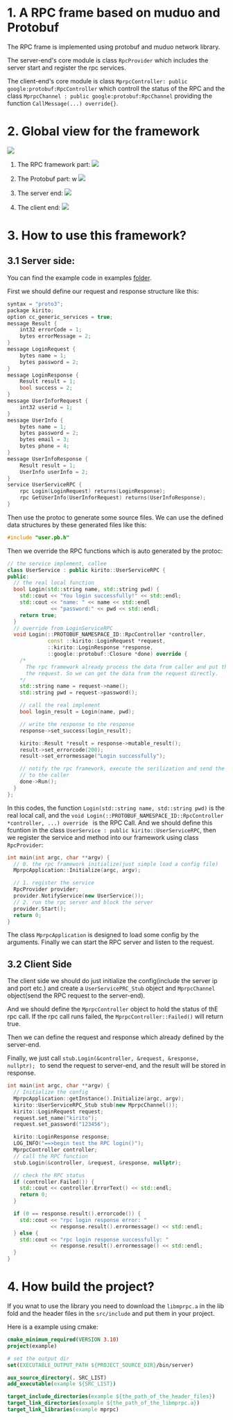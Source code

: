 # 1. A RPC frame based on muduo and Protobuf
The RPC frame is implemented using protobuf and muduo network library.

The server-end's core module is class `RpcProvider` which includes the server start and register the rpc services.

The client-end's core module is class `MprpcController: public google:protobuf:RpcController` which controll the status of the RPC and the class `MprpcChannel : public google:protobuf:RpcChannel` providing the function `CallMessage(...) override{}`.

# 2. Global view for the framework

![](./assets/framework.png)

1. The RPC framework part:
![](./assets/part1.png)

2. The Protobuf part: w
![](./assets/part2.png)

3. The server end:
![](./assets/part3.png)

4. The client end:
![](./assets/image.png)

# 3. How to use this framework?
## 3.1 Server side:
You can find the example code in examples [folder](./examples/callee/userservice.cc).

First we should define our request and response structure like this:
```C++
syntax = "proto3";
package kirito;
option cc_generic_services = true;
message Result {
    int32 errorCode = 1;
    bytes errorMessage = 2;
}
message LoginRequest {
    bytes name = 1;
    bytes password = 2;
}
message LoginResponse {
    Result result = 1;
    bool success = 2;
}
message UserInforRequest {
    int32 userid = 1;
}
message UserInfo {
    bytes name = 1;
    bytes password = 2;
    bytes email = 3;
    bytes phone = 4;
}
message UserInfoResponse {
    Result result = 1;
    UserInfo userInfo = 2;
}
service UserServiceRPC {
    rpc Login(LoginRequest) returns(LoginResponse);
    rpc GetUserInfo(UserInforRequest) returns(UserInfoResponse);
}
```
Then use the protoc to generate some source files. We can use the defined data structures by these generated files like this:
```C++
#include "user.pb.h"
```
Then we override the RPC functions which is auto generated by the protoc:
```C++
// the service implement, callee
class UserService : public kirito::UserServiceRPC {
public:
  // the real local function
  bool Login(std::string name, std::string pwd) {
    std::cout << "You login successfully!" << std::endl;
    std::cout << "name: " << name << std::endl
              << "password:" << pwd << std::endl;
    return true;
  }
  // override from LoginServiceRPC
  void Login(::PROTOBUF_NAMESPACE_ID::RpcController *controller,
             const ::kirito::LoginRequest *request,
             ::kirito::LoginResponse *response,
             ::google::protobuf::Closure *done) override {
    /*
      The rpc framework already process the data from caller and put them into
      the request. So we can get the data from the request directly.
    */
    std::string name = request->name();
    std::string pwd = request->password();

    // call the real implement
    bool login_result = Login(name, pwd);

    // write the response to the response
    response->set_success(login_result);

    kirito::Result *result = response->mutable_result();
    result->set_errorcode(200);
    result->set_errormessage("Login successfully");

    // notify the rpc framework, execute the serilization and send the response
    // to the caller
    done->Run();
  }
};
```
In this codes, the function `Login(std::string name, std::string pwd)` is the real local call, and the `void Login(::PROTOBUF_NAMESPACE_ID::RpcController *controller, ...) override ` is the RPC Call. 
And we should define this fcuntion in the class `UserService : public kirito::UserServiceRPC`, then we register the service and method into our framework using class `RpcProvider`:
```C++
int main(int argc, char **argv) {
  // 0. the rpc framework initialize(just simple load a config file)
  MprpcApplication::Initialize(argc, argv);

  // 1. register the service
  RpcProvider provider;
  provider.NotifyService(new UserService());
  // 2. run the rpc server and block the server
  provider.Start();
  return 0;
}
```

The class `MprpcApplication` is designed to load some config by the arguments. Finally we can start the RPC server and listen to the request.
## 3.2 Client Side
The client side we should do just initialize the config(include the server ip and port etc.) and create a `UserServicePRC_Stub` object and `MprpcChannel` object(send the RPC request to the server-end).

And we should define the `MprpcController` object to hold the status of thE rpc call. If the rpc call runs failed, the `MprpcController::Failed()` will return true.

Then we can define the request and response which already defined by the server-end.


Finally, we just call `stub.Login(&controller, &request, &response, nullptr);
` to send the request to server-end, and the result will be stored in response. 


```C++
int main(int argc, char **argv) {
  // Initialize the config
  MprpcApplication::getInstance().Initialize(argc, argv);
  kirito::UserServiceRPC_Stub stub(new MprpcChannel());
  kirito::LoginRequest request;
  request.set_name("kirito");
  request.set_password("123456");

  kirito::LoginResponse response;
  LOG_INFO("==>begin test the RPC login()");
  MprpcController controller;
  // call the RPC function
  stub.Login(&controller, &request, &response, nullptr);

  // check the RPC status
  if (controller.Failed()) {
    std::cout << controller.ErrorText() << std::endl;
    return 0;
  }

  if (0 == response.result().errorcode()) {
    std::cout << "rpc login response error: "
              << response.result().errormessage() << std::endl;
  } else {
    std::cout << "rpc login response successfully: "
              << response.result().errormessage() << std::endl;
  }
}
```

# 4. How build the project?
If you wnat to use the library you need to download the `libmprpc.a` in the lib fold and the header files in the `src/include` and put them in your project.

Here is a example using cmake:
```cmake
cmake_minimum_required(VERSION 3.10)
project(example)

# set the output dir
set(EXECUTABLE_OUTPUT_PATH ${PROJECT_SOURCE_DIR}/bin/server)

aux_source_directory(. SRC_LIST)
add_executable(example ${SRC_LIST})

target_include_directories(example ${the_path_of_the_header_files})
target_link_directories(example ${the_path_of_the_libmprpc.a})
target_link_libraries(example mprpc)
```

